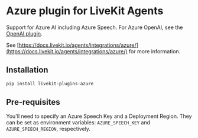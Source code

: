 # Azure plugin for LiveKit Agents

Support for Azure AI including Azure Speech. For Azure OpenAI, see the [OpenAI plugin](https://github.com/livekit/agents/tree/main/livekit-plugins/livekit-plugins-openai).

See [https://docs.livekit.io/agents/integrations/azure/](https://docs.livekit.io/agents/integrations/azure/) for more information.

## Installation

```bash
pip install livekit-plugins-azure
```

## Pre-requisites

You'll need to specify an Azure Speech Key and a Deployment Region. They can be set as environment variables: `AZURE_SPEECH_KEY` and `AZURE_SPEECH_REGION`, respectively.

